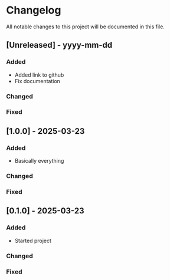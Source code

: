 # Changelog

All notable changes to this project will be documented in this file.

## [Unreleased] - yyyy-mm-dd

### Added

- Added link to github
- Fix documentation

### Changed

### Fixed

## [1.0.0] - 2025-03-23

### Added

- Basically everything

### Changed

### Fixed

## [0.1.0] - 2025-03-23

### Added

- Started project

### Changed

### Fixed
